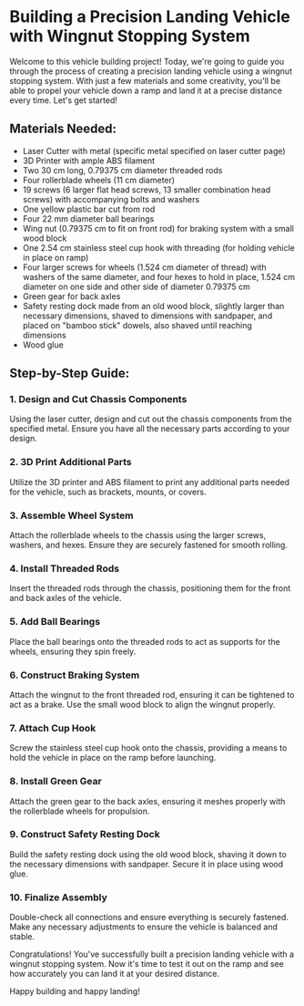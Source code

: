 # Building a Precision Landing Vehicle with Wingnut Stopping System

Welcome to this vehicle building project! Today, we're going to guide you through the process of creating a precision landing vehicle using a wingnut stopping system. With just a few materials and some creativity, you'll be able to propel your vehicle down a ramp and land it at a precise distance every time. Let's get started!

## Materials Needed:

- Laser Cutter with metal (specific metal specified on laser cutter page)
- 3D Printer with ample ABS filament
- Two 30 cm long, 0.79375 cm diameter threaded rods
- Four rollerblade wheels (11 cm diameter)
- 19 screws (6 larger flat head screws, 13 smaller combination head screws) with accompanying bolts and washers
- One yellow plastic bar cut from rod
- Four 22 mm diameter ball bearings
- Wing nut (0.79375 cm to fit on front rod) for braking system with a small wood block
- One 2.54 cm stainless steel cup hook with threading (for holding vehicle in place on ramp)
- Four larger screws for wheels (1.524 cm diameter of thread) with washers of the same diameter, and four hexes to hold in place, 1.524 cm diameter on one side and other side of diameter 0.79375 cm
- Green gear for back axles
- Safety resting dock made from an old wood block, slightly larger than necessary dimensions, shaved to dimensions with sandpaper, and placed on "bamboo stick" dowels, also shaved until reaching dimensions
- Wood glue

## Step-by-Step Guide:

### 1. Design and Cut Chassis Components

Using the laser cutter, design and cut out the chassis components from the specified metal. Ensure you have all the necessary parts according to your design.

### 2. 3D Print Additional Parts

Utilize the 3D printer and ABS filament to print any additional parts needed for the vehicle, such as brackets, mounts, or covers.

### 3. Assemble Wheel System

Attach the rollerblade wheels to the chassis using the larger screws, washers, and hexes. Ensure they are securely fastened for smooth rolling.

### 4. Install Threaded Rods

Insert the threaded rods through the chassis, positioning them for the front and back axles of the vehicle.

### 5. Add Ball Bearings

Place the ball bearings onto the threaded rods to act as supports for the wheels, ensuring they spin freely.

### 6. Construct Braking System

Attach the wingnut to the front threaded rod, ensuring it can be tightened to act as a brake. Use the small wood block to align the wingnut properly.

### 7. Attach Cup Hook

Screw the stainless steel cup hook onto the chassis, providing a means to hold the vehicle in place on the ramp before launching.

### 8. Install Green Gear

Attach the green gear to the back axles, ensuring it meshes properly with the rollerblade wheels for propulsion.

### 9. Construct Safety Resting Dock

Build the safety resting dock using the old wood block, shaving it down to the necessary dimensions with sandpaper. Secure it in place using wood glue.

### 10. Finalize Assembly

Double-check all connections and ensure everything is securely fastened. Make any necessary adjustments to ensure the vehicle is balanced and stable.

Congratulations! You've successfully built a precision landing vehicle with a wingnut stopping system. Now it's time to test it out on the ramp and see how accurately you can land it at your desired distance.

Happy building and happy landing!
